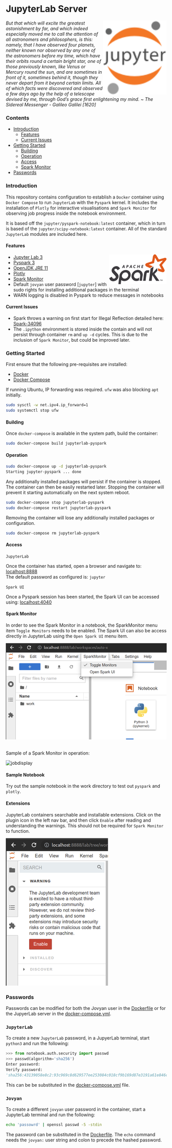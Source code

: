 # JupyterLab Server 

<img src="img/jupyter.svg" alt="Apache Spark" width="200" align='right'/>

_But that which will excite the greatest astonishment by far, and which indeed especially moved me to call the attention of all astronomers and philosophers, is this: namely, that I have observed four planets, neither known nor observed by any one of the astronomers before my time, which have their orbits round a certain bright star, one of those previously known, like Venus or Mercury round the sun, and are sometimes in front of it, sometimes behind it, though they never depart from it beyond certain limits. All of which facts were discovered and observed a few days ago by the help of a telescope devised by me, through God’s grace first enlightening my mind. ~ The Sidereal Messenger - Galileo Galilei [1620]_ 

### Contents
- [Introduction](#introduction)
  - [Features](#features)
  - [Current Issues](#current-issues)
- [Getting Started](#getting-started)
  - [Building](#building)
  - [Operation](#Operation)
  - [Access](#access)
  - [Spark Monitor](#spark-monitor)
- [Passwords](#passwords)

### Introduction

This repository contains configuration to establish a `Docker` container using `Docker Compose` to run `JupyterLab` with the `Pyspark` kernel. It includes the installation of `Plotly` for interactive visualisations and `Spark Monitor` for observing job progress inside the notebook environment.

It is based off the `jupyter/pyspark-notebook:latest` container, which in turn is based of the `jupyter/scipy-notebook:latest` container. All of the standard `JupyterLab` modules are included here.

#### Features
<img src="img/spark.png" alt="Apache Spark" width="180" align='right'/>

- [Jupyter Lab 3](https://github.com/jupyterlab/jupyterlab)
- [Pyspark 3](https://github.com/apache/spark/tree/master/python)
- [OpenJDK JRE 11](https://github.com/openjdk/jdk)
- [Plotly](https://github.com/plotly/plotly.py)
- [Spark Monitor](https://github.com/itsjafer/jupyterlab-sparkmonitor#readme)
- Default `jovyan` user password [`jupyter`] with sudo rights for installing additional packages in the terminal
- WARN logging is disabled in Pyspark to reduce messages in notebooks

#### Current Issues

- Spark throws a warning on first start for Illegal Reflection detailed here: [Spark-34096](https://issues.apache.org/jira/browse/SPARK-34095)
- The `.ipython` environment is stored inside the contain and will not persist through container `rm` and `up -d` cycles. This is due to the inclusion of `Spark Monitor`, but could be improved later.

### Getting Started

First ensure that the following pre-requisites are installed:

- [Docker](https://docs.docker.com/get-docker/)
- [Docker Compose](https://docs.docker.com/compose/install/)

If running Ubuntu, IP forwarding was required. `ufw` was also blocking `apt` initially.

```bash
sudo sysctl -w net.ipv4.ip_forward=1
sudo systemctl stop ufw
```

#### Building

Once `docker-compose` is available in the system path, build the container:
```bash
sudo docker-compose build jupyterlab-pyspark
```

#### Operation

```bash
sudo docker-compose up -d jupyterlab-pyspark
Starting jupyter-pyspark ... done
```

Any additionally installed packages will persist if the container is stopped. The container can then be easily restarted later. Stopping the container will prevent it starting automatically on the next system reboot.
```bash
sudo docker-compose stop jupyterlab-pyspark
sudo docker-compose restart jupyterlab-pyspark
```

Removing the container will lose any additionally installed packages or configuration.
```bash
sudo docker-compose rm jupyterlab-pyspark
```

#### Access

`JupyterLab`

Once the container has started, open a browser and navigate to: [localhost:8888](http://localhost:8888)<br/>
The default password as configured is: `jupyter`

`Spark UI`

Once a Pyspark session has been started, the Spark UI can be accessed using: [localhost:4040](http://localhost:4040)


#### Spark Monitor

In order to see the Spark Monitor in a notebook, the SparkMonitor menu item `Toggle Monitors` needs to be enabled. The Spark UI can also be access directly in JupyterLab using the `Open Spark UI` menu item.

<img src="img/spark_monitor_enable.png" alt="Spark"/>
<br/><br/>

Sample of a Spark Monitor in operation:

![jobdisplay](https://user-images.githubusercontent.com/6822941/29753710-ff8849b6-8b94-11e7-8f9c-bdc59bf72143.gif)


#### Sample Notebook

Try out the sample notebook in the work directory to test out `pyspark` and `plotly`.


#### Extensions

JupyterLab containers searchable and installable extensions. Click on the plugin icon in the left nav bar, and then click `Enable` after reading and understanding the warnings. This should not be required for `Spark Monitor` to function.

<img src="img/extensions.png" alt="Spark"/>

### Passwords

Passwords can be modified for both the Jovyan user in the [Dockerfile](Dockerfile) or for the JupyerLab server in the [docker-compose.yml](docker-compose.yml).

### `JupyterLab`

To create a new `JupyterLab` password, in a JupyerLab terminal, start `python3` and run the following:
```python
>>> from notebook.auth.security import passwd
>>> passwd(algorithm='sha256')
Enter password: 
Verify password: 
'sha256:43139058e8c2:93c969c8d629577ee253084c018cf9b169d87e3191a61e846c61146f5e820a04'
```
This can be be substituted in the [docker-compose.yml](docker-compose.yml) file.

### `Jovyan`

To create a different `jovyan` user password in the container, start a JupyterLab terminal and run the following:

```bash
echo 'passowrd' | openssl passwd -5 -stdin
```

The password can be substituted in the [Dockerfile](Dockerfile). The `echo` command needs the `jovyan:` user string and colon to precede the hashed password.